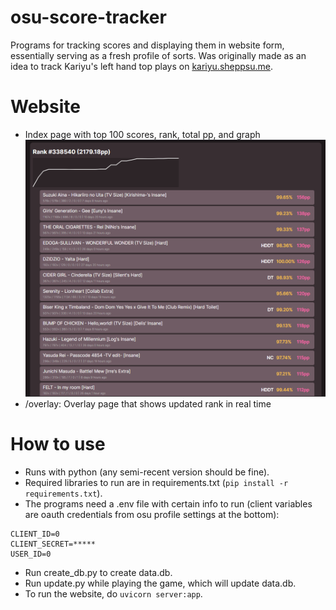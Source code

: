 # osu-score-tracker
Programs for tracking scores and displaying them in website form,
essentially serving as a fresh profile of sorts. Was originally made as an idea to
track Kariyu's left hand top plays on
[kariyu.sheppsu.me](https://kariyu.sheppsu.me). 

# Website
- Index page with top 100 scores, rank, total pp, and graph
![](index.png)
- /overlay: Overlay page that shows updated rank in real time

# How to use
- Runs with python (any semi-recent version should be fine).
- Required libraries to run are in requirements.txt (`pip install -r requirements.txt`).
- The programs need a .env file with certain info to run (client variables are oauth credentials from osu profile settings at the bottom):
```
CLIENT_ID=0
CLIENT_SECRET=*****
USER_ID=0
```
- Run create_db.py to create data.db.
- Run update.py while playing the game, which will update data.db.
- To run the website, do `uvicorn server:app`.